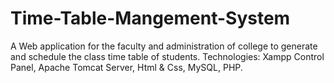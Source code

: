# Time-Table-Mangement-System
A Web application for the faculty and administration of college to generate and schedule the class time table of students.
Technologies: Xampp Control Panel, Apache Tomcat Server, Html & Css, MySQL, PHP.
